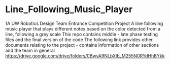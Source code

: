 # Line_Following_Music_Player

1A UW Robotics Design Team Entrance Competition Project
A line following music player that plays different notes based on the color detected from a line, following a grey scale
This repo contains middle - late phase testing files and the final version of the code
The following link provides other documents relating to the project - contains information of other sections and the team in general
https://drive.google.com/drive/folders/0BwvA9NLbXlb_M255N0RYdHhBYkk
